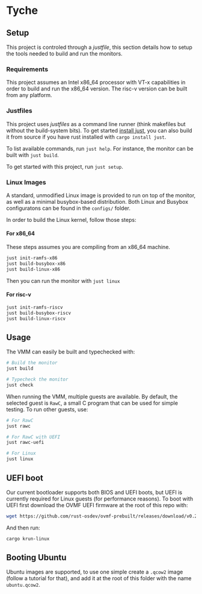 # Tyche

## Setup

This project is controled through a _justfile_, this section details how to
setup the tools needed to build and run the monitors.

### Requirements

This project assumes an Intel x86_64 processor with VT-x capabilities in order
to build and run the x86_64 version. The risc-v version can be built from any
platform.

### Justfiles

This project uses _justfiles_ as a command line runner (think makefiles but
without the build-system bits). To get started [install
just](https://github.com/casey/just#packages), you can also build it from source
if you have rust installed with `cargo install just`.

To list available commands, run `just help`. For instance, the monitor can be
built with `just build`.

To get started with this project, run `just setup`.

### Linux Images

A standard, unmodified Linux image is provided to run on top of the monitor, as
well as a minimal busybox-based distribution. Both Linux and Busybox
configuratons can be found in the `configs/` folder.

In order to build the Linux kernel, follow those steps:

#### For x86_64

These steps assumes you are compiling from an x86_64 machine.

```sh
just init-ramfs-x86
just build-busybox-x86
just build-linux-x86
```

Then you can run the monitor with `just linux`

#### For risc-v

```sh
just init-ramfs-riscv
just build-busybox-riscv
just build-linux-riscv
```

## Usage

The VMM can easily be built and typechecked with:

```sh
# Build the monitor
just build

# Typecheck the monitor
just check
```

When running the VMM, multiple guests are available. By default, the selected
guest is `RawC`, a small C program that can be used for simple testing. To run
other guests, use:

```sh
# For RawC
just rawc

# For RawC with UEFI
just rawc-uefi

# For Linux
just linux
```

## UEFI boot

Our current bootloader supports both BIOS and UEFI boots, but UEFI is currently
required for Linux guests (for performance reasons). To boot with UEFI first
download the OVMF UEFI firmware at the root of this repo with:

```sh
wget https://github.com/rust-osdev/ovmf-prebuilt/releases/download/v0.20220719.209%2Bgf0064ac3af/OVMF-pure-efi.fd
```

And then run:

```sh
cargo krun-linux
```

## Booting Ubuntu

Ubuntu images are supported, to use one simple create a `.qcow2` image (follow a
tutorial for that), and add it at the root of this folder with the name
`ubuntu.qcow2`.
